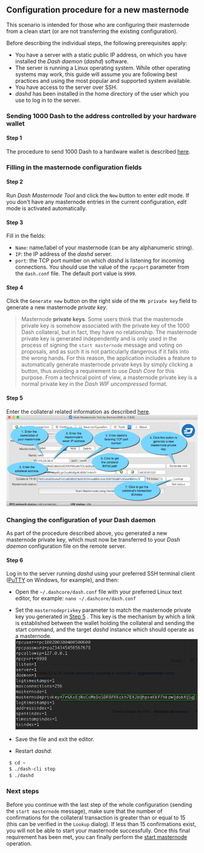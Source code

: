 ## Configuration procedure for a new masternode

This scenario is intended for those who are configuring their masternode from a clean start (or are not transferring the existing configuration).

Before describing the individual steps, the following prerequisites apply:
  * You have a server with a static public IP address, on which you have installed the *Dash daemon* (*dashd*) software.
  * The server is running a Linux operating system. While other operating systems may work, this guide will assume you are following best practices and using the most popular and supported system available.
  * You have access to the server over SSH.
  * *dashd* has been installed in the home directory of the user which you use to log in to the server.

### Sending 1000 Dash to the address controlled by your hardware wallet

#### Step 1

The procedure to send 1000 Dash to a hardware wallet is described [here](config-masternodes-a.md#sending-1000-dash-to-the-hardware-wallet-address).

### Filling in the masternode configuration fields

#### Step 2

Run *Dash Masternode Tool* and click the `New` button to enter *edit* mode. If you don't have any masternode entries in the current configuration, *edit* mode is activated automatically.

#### Step 3

Fill in the fields:
  * `Name`: name/label of your masternode (can be any alphanumeric string).
  * `IP`: the IP address of the *dashd* server.
  * `port`: the TCP port number on which *dashd* is listening for incoming connections. You should use the value of the `rpcport` parameter from the `dash.conf` file. The default port value is `9999`.

#### Step 4

Click the `Generate new` button on the right side of the `MN private key` field to generate a new masternode *private key*.

  > Masternode **private keys**. Some users think that the masternode private key is somehow associated with the private key of the 1000 Dash collateral, but in fact, they have no relationship. The masternode private key is generated independently and is only used in the process of signing the `start masternode` message and voting on proposals, and as such it is not particularly dangerous if it falls into the wrong hands. For this reason, the application includes a feature to automatically generate masternode private keys by simply clicking a button, thus avoiding a requirement to use *Dash Core* for this purpose. From a technical point of view, a masternode private key is a normal private key in the *Dash WIF uncompressed* format.

#### Step 5

Enter the collateral related information as described [here](config-masternodes-a.md#entering-the-collateral-related-information).  
![New masternode configuration steps](img/conf-masternodes-b-1.png)

### Changing the configuration of your Dash daemon

As part of the procedure described above, you generated a new masternode private key, which must now be transferred to your *Dash daemon* configuration file on the remote server.

#### Step 6

Log in to the server running *dashd* using your preferred SSH terminal client ([PuTTY](https://www.chiark.greenend.org.uk/~sgtatham/putty/latest.html) on Windows, for example), and then:

  * Open the `~/.dashcore/dash.conf` file with your preferred Linux text editor, for example: `nano ~/.dashcore/dash.conf`

  * Set the `masternodeprivkey` parameter to match the masternode private key you generated in [Step 5](#step-5) . This key is the mechanism by which a link is established between the wallet holding the collateral and sending the start command, and the target *dashd* instance which should operate as a masternode.  
      ![Masternode privkey](img/conf-masternodes-b-2.png)

  * Save the file and exit the editor.

  * Restart *dashd*:
  ```bash
   $ cd ~
   $ ./dash-cli stop
   $ ./dashd
  ```

### Next steps

Before you continue with the last step of the whole configuration (sending the `start masternode` message), make sure that the number of confirmations for the collateral transaction is greater than or equal to 15 (this can be verified in the `Lookup` dialog). If less than 15 confirmations exist, you will not be able to start your masternode successfully. Once this final requirement has been met, you can finally perform the [start masternode](../README.md#starting-masternode) operation.
